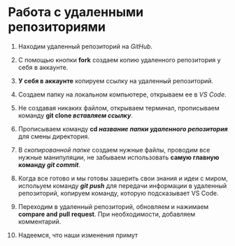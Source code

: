 # Работа с удаленными репозиториями

1. Находим удаленный репозиторий на *GitHub*.

2. С помощью кнопки **fork** создаем копию удаленного репозитория у себя в аккаунте. 

3. **У себя в аккаунте** копируем ссылку на удаленный репозиторий.

4. Создаем папку на локальном компьютере, открываем ее в *VS Code*.

5. Не создавая никаких файлом, открываем терминал, прописываем команду __git clone *вставляем ссылку*__.

6. Прописываем команду **cd _название папки удаленного репозитория_** для смены директория.

7. В *скопированной папке* создаем нужные файлы, проводим все нужные манипуляции, не забываем использовать **самую главную команду _git commit_**.

8. Когда все готово и мы готовы зашерить свои знания и идеи с миром, испольуем команду **_git push_** для передачи информации в удаленный репозиторий, копируем команду, которую подсказывает VS Code.

9. Переходим в удаленный репозиторий, обновляем и нажимаем **compare and pull request**. При необходимости, добавляем комментарий. 

10. Надеемся, что наши изменения примут
